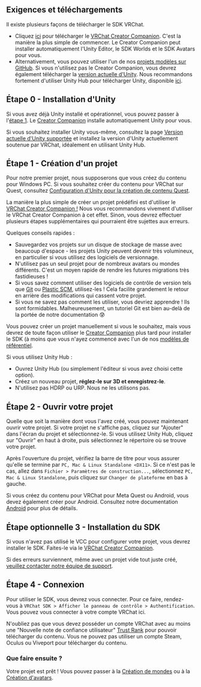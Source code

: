 

## Exigences et téléchargements
Il existe plusieurs façons de télécharger le SDK VRChat.
- Cliquez [ici](https://vrchat.com/download/vcc) pour télécharger le [VRChat Creator Companion](https://vcc.docs.vrchat.com/). C'est la manière la plus simple de commencer. Le Creator Companion peut installer automatiquement l'Unity Editor, le SDK Worlds et le SDK Avatars pour vous.
- Alternativement, vous pouvez utiliser l'un de nos [projets modèles sur GitHub](https://vcc.docs.vrchat.com/guides/using-project-template-repos). Si vous n'utilisez pas le Creator Companion, vous devrez également télécharger la [version actuelle d'Unity](/sdk/current-unity-version). Nous recommandons fortement d'utiliser Unity Hub pour télécharger Unity, disponible [ici](/sdk/current-unity-version).


## Étape 0 - Installation d'Unity
Si vous avez déjà Unity installé et opérationnel, vous pouvez passer à l'[étape 1](#section-step-1-creating-a-project). Le [Creator Companion](https://vcc.docs.vrchat.com/) installe automatiquement Unity pour vous.

Si vous souhaitez installer Unity vous-même, consultez la page [Version actuelle d'Unity supportée](/sdk/current-unity-version) et installez la version d'Unity actuellement soutenue par VRChat, idéalement en utilisant Unity Hub.


## Étape 1 - Création d'un projet
Pour notre premier projet, nous supposerons que vous créez du contenu pour Windows PC. Si vous souhaitez créer du contenu pour VRChat sur Quest, consultez [Configuration d'Unity pour la création de contenu Quest](/platforms/android/setting-up-unity-for-creating-quest-content).

La manière la plus simple de créer un projet prédéfini est d'utiliser le [VRChat Creator Companion !](https://vcc.docs.vrchat.com/guides/getting-started) Nous vous recommandons vivement d'utiliser le VRChat Creator Companion à cet effet. Sinon, vous devrez effectuer plusieurs étapes supplémentaires qui pourraient être sujettes aux erreurs.

Quelques conseils rapides :

* Sauvegardez vos projets sur un disque de stockage de masse avec beaucoup d'espace - les projets Unity peuvent devenir très volumineux, en particulier si vous utilisez des logiciels de versionnage.
* N'utilisez pas un seul projet pour de nombreux avatars ou mondes différents. C'est un moyen rapide de rendre les futures migrations très fastidieuses !
* Si vous savez comment utiliser des logiciels de contrôle de version tels que [Git](https://git-scm.com/) ou [Plastic SCM](https://www.plasticscm.com/), utilisez-les ! Cela facilite grandement le retour en arrière des modifications qui cassent votre projet.
* Si vous ne savez pas comment les utiliser, vous devriez apprendre ! Ils sont formidables. Malheureusement, un tutoriel Git est bien au-delà de la portée de notre documentation 😰

Vous pouvez créer un projet manuellement si vous le souhaitez, mais vous devrez de toute façon utiliser le [Creator Companion](https://vcc.docs.vrchat.com/) plus tard pour installer le SDK (à moins que vous n'ayez commencé avec l'un de nos [modèles de référentiel](https://vcc.docs.vrchat.com/guides/using-project-template-repos).

Si vous utilisez Unity Hub :
* Ouvrez Unity Hub (ou simplement l'éditeur si vous avez choisi cette option).
* Créez un nouveau projet, **réglez-le sur 3D et enregistrez-le**.
* N'utilisez pas HDRP ou URP. Nous ne les utilisons pas.

## Étape 2 - Ouvrir votre projet
Quelle que soit la manière dont vous l'avez créé, vous pouvez maintenant ouvrir votre projet. Si votre projet ne s'affiche pas, cliquez sur "Ajouter" dans l'écran du projet et sélectionnez-le. Si vous utilisez Unity Hub, cliquez sur "Ouvrir" en haut à droite, puis sélectionnez le répertoire où se trouve votre projet.

Après l'ouverture du projet, vérifiez la barre de titre pour vous assurer qu'elle se termine par `PC, Mac & Linux Standalone <DX11>`. Si ce n'est pas le cas, allez dans `Fichier > Paramètres de construction...`, sélectionnez `PC, Mac & Linux Standalone`, puis cliquez sur `Changer de plateforme` en bas à gauche.

Si vous créez du contenu pour VRChat pour Meta Quest ou Android, vous devez également créer pour Android. Consultez notre documentation [Android](/platforms/android/index.md) pour plus de détails.

## Étape optionnelle 3 - Installation du SDK
Si vous n'avez pas utilisé le VCC pour configurer votre projet, vous devrez installer le SDK. Faites-le via le [VRChat Creator Companion](https://vcc.docs.vrchat.com/guides/getting-started).

Si des erreurs surviennent, même avec un projet vide tout juste créé, [veuillez contacter notre équipe de support](https://vrch.at/support).

## Étape 4 - Connexion
Pour utiliser le SDK, vous devrez vous connecter. Pour ce faire, rendez-vous à `VRChat SDK > Afficher le panneau de contrôle > Authentification`. Vous pouvez vous connecter à votre compte VRChat ici.

N'oubliez pas que vous devez posséder un compte VRChat avec au moins une "Nouvelle note de confiance utilisateur" [Trust Rank](https://docs.vrchat.com/docs/vrchat-safety-and-trust-system) pour pouvoir télécharger du contenu. Vous ne pouvez pas utiliser un compte Steam, Oculus ou Viveport pour télécharger du contenu.

### Que faire ensuite ?
Votre projet est prêt ! Vous pouvez passer à la [Création de mondes](/worlds) ou à la [Création d'avatars](/avatars).